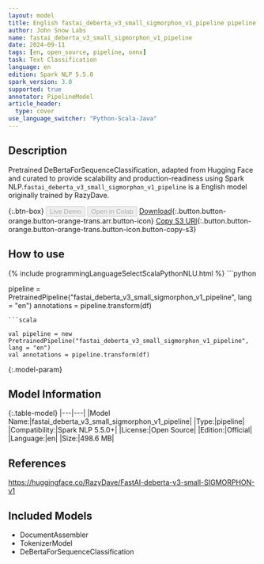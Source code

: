 ```yaml
---
layout: model
title: English fastai_deberta_v3_small_sigmorphon_v1_pipeline pipeline DeBertaForSequenceClassification from RazyDave
author: John Snow Labs
name: fastai_deberta_v3_small_sigmorphon_v1_pipeline
date: 2024-09-11
tags: [en, open_source, pipeline, onnx]
task: Text Classification
language: en
edition: Spark NLP 5.5.0
spark_version: 3.0
supported: true
annotator: PipelineModel
article_header:
  type: cover
use_language_switcher: "Python-Scala-Java"
---
```


## Description

Pretrained DeBertaForSequenceClassification, adapted from Hugging Face and curated to provide scalability and production-readiness using Spark NLP.`fastai_deberta_v3_small_sigmorphon_v1_pipeline` is a English model originally trained by RazyDave.

{:.btn-box}
<button class="button button-orange" disabled>Live Demo</button>
<button class="button button-orange" disabled>Open in Colab</button>
[Download](https://s3.amazonaws.com/auxdata.johnsnowlabs.com/public/models/fastai_deberta_v3_small_sigmorphon_v1_pipeline_en_5.5.0_3.0_1726030817198.zip){:.button.button-orange.button-orange-trans.arr.button-icon}
[Copy S3 URI](s3://auxdata.johnsnowlabs.com/public/models/fastai_deberta_v3_small_sigmorphon_v1_pipeline_en_5.5.0_3.0_1726030817198.zip){:.button.button-orange.button-orange-trans.button-icon.button-copy-s3}

## How to use



<div class="tabs-box" markdown="1">
{% include programmingLanguageSelectScalaPythonNLU.html %}
```python

pipeline = PretrainedPipeline("fastai_deberta_v3_small_sigmorphon_v1_pipeline", lang = "en")
annotations =  pipeline.transform(df)   

```
```scala

val pipeline = new PretrainedPipeline("fastai_deberta_v3_small_sigmorphon_v1_pipeline", lang = "en")
val annotations = pipeline.transform(df)

```
</div>

{:.model-param}
## Model Information

{:.table-model}
|---|---|
|Model Name:|fastai_deberta_v3_small_sigmorphon_v1_pipeline|
|Type:|pipeline|
|Compatibility:|Spark NLP 5.5.0+|
|License:|Open Source|
|Edition:|Official|
|Language:|en|
|Size:|498.6 MB|

## References

https://huggingface.co/RazyDave/FastAI-deberta-v3-small-SIGMORPHON-v1

## Included Models

- DocumentAssembler
- TokenizerModel
- DeBertaForSequenceClassification